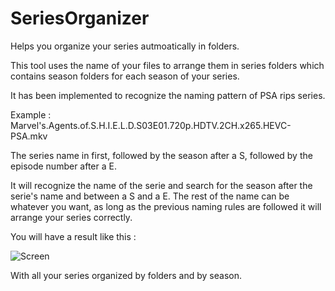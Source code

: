 # SeriesOrganizer
Helps you organize your series autmoatically in folders.

This tool uses the name of your files to arrange them in series folders which contains season folders for each season of your series.

It has been implemented to recognize the naming pattern of PSA rips series.

Example :
Marvel's.Agents.of.S.H.I.E.L.D.S03E01.720p.HDTV.2CH.x265.HEVC-PSA.mkv

The series name in first, followed by the season after a S, followed by the episode number after a E.

It will recognize the name of the serie and search for the season after the serie's name and between a S and a E. The rest of the name can be whatever you want, as long as the previous naming rules are followed it will arrange your series correctly.

You will have a result like this :

![Screen](http://zupimages.net/up/16/31/v2r2.png)

With all your series organized by folders and by season. 
